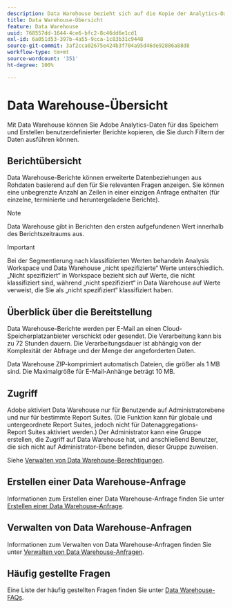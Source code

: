 ```yaml
---
description: Data Warehouse bezieht sich auf die Kopie der Analytics-Daten für Speicherberichte und benutzerspezifische Berichte, die Sie durch Filtern der Daten ausführen können. Sie können Berichte anfordern, um erweiterte Datenbeziehungen aus Rohdaten basierend auf den für Sie relevanten Fragen anzuzeigen. Data Warehouse-Berichte werden per E-Mail an einen Cloud-Speicherplatzanbieter verschickt oder gesendet. Die Verarbeitung kann bis zu 72 Stunden dauern. Die Verarbeitungsdauer ist abhängig von der Komplexität der Abfrage und der Menge der angeforderten Daten.
title: Data Warehouse-Übersicht
feature: Data Warehouse
uuid: 768557dd-1644-4ce6-bfc2-8c46dd6e1cd1
exl-id: 6a051d53-397b-4a55-9cca-1c83b31c9448
source-git-commit: 3af2cca02675e424b3f704a95d46de92886a88d8
workflow-type: tm+mt
source-wordcount: '351'
ht-degree: 100%

---
```


# Data Warehouse-Übersicht

Mit Data Warehouse können Sie Adobe Analytics-Daten für das Speichern und Erstellen benutzerdefinierter Berichte kopieren, die Sie durch Filtern der Daten ausführen können.

## Berichtübersicht

Data Warehouse-Berichte können erweiterte Datenbeziehungen aus Rohdaten basierend auf den für Sie relevanten Fragen anzeigen. Sie können eine unbegrenzte Anzahl an Zeilen in einer einzigen Anfrage enthalten (für einzelne, terminierte und heruntergeladene Berichte).

>[!NOTE]
>
>Data Warehouse gibt in Berichten den ersten aufgefundenen Wert innerhalb des Berichtszeitraums aus.

>[!IMPORTANT]
>
>Bei der Segmentierung nach klassifizierten Werten behandeln Analysis Workspace und Data Warehouse „nicht spezifizierte“ Werte unterschiedlich. „Nicht spezifiziert“ in Workspace bezieht sich auf Werte, die nicht klassifiziert sind, während „nicht spezifiziert“ in Data Warehouse auf Werte verweist, die Sie als „nicht spezifiziert“ klassifiziert haben.

## Überblick über die Bereitstellung

Data Warehouse-Berichte werden per E-Mail an einen Cloud-Speicherplatzanbieter verschickt oder gesendet. Die Verarbeitung kann bis zu 72 Stunden dauern. Die Verarbeitungsdauer ist abhängig von der Komplexität der Abfrage und der Menge der angeforderten Daten.

Data Warehouse ZIP-komprimiert automatisch Dateien, die größer als 1 MB sind. Die Maximalgröße für E-Mail-Anhänge beträgt 10 MB.

## Zugriff

Adobe aktiviert Data Warehouse nur für Benutzende auf Administratorebene und nur für bestimmte Report Suites. (Die Funktion kann für globale und untergeordnete Report Suites, jedoch nicht für Datenaggregations-Report Suites aktiviert werden.) Der Administrator kann eine Gruppe erstellen, die Zugriff auf Data Warehouse hat, und anschließend Benutzer, die sich nicht auf Administrator-Ebene befinden, dieser Gruppe zuweisen.

Siehe [Verwalten von Data Warehouse-Berechtigungen](/help/export/data-warehouse/t-dw-group.md).

## Erstellen einer Data Warehouse-Anfrage

Informationen zum Erstellen einer Data Warehouse-Anfrage finden Sie unter [Erstellen einer Data Warehouse-Anfrage](/help/export/data-warehouse/create-request/t-dw-create-request.md).

## Verwalten von Data Warehouse-Anfragen

Informationen zum Verwalten von Data Warehouse-Anfragen finden Sie unter [Verwalten von Data Warehouse-Anfragen](/help/export/data-warehouse/data-warehouse-requests-manage.md).

## Häufig gestellte Fragen

Eine Liste der häufig gestellten Fragen finden Sie unter [Data Warehouse-FAQs](/help/export/data-warehouse/faq.md).